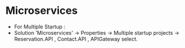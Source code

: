 # Microservices
- For Multiple Startup :
- Solution 'Microservices' -> Properties -> Multiple startup projects -> Reservation.API , Contact.API , APIGateway select. 

